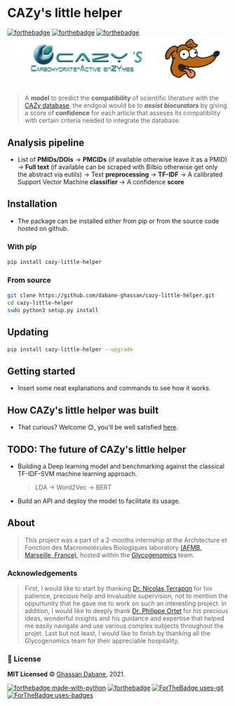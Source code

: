 # CAZy's little helper

<!-- 
![PyPI - Python Version](https://img.shields.io/pypi/pyversions/dnazip-bioinfo?color=green)
![PyPI](https://img.shields.io/pypi/v/dnazip-bioinfo?color=green)
-->
[![forthebadge](https://forthebadge.com/images/badges/open-source.svg)](https://forthebadge.com)
[![forthebadge](https://forthebadge.com/images/badges/reading-6th-grade-level.svg)](https://forthebadge.com)
[![forthebadge](https://forthebadge.com/images/badges/powered-by-black-magic.svg)](https://forthebadge.com)
![package graphix](graphix.png)

> A **model** to predict the **compatibility** of scientific literature with the [CAZy database](http://www.cazy.org/), the endgoal would be to ***assist biocurators*** by giving a score of **confidence** for each article that asseses its compatibility with certain criteria needed to integrate the database.

## Analysis pipeline

- List of **PMIDs/DOIs** &#8594; **PMCIDs** (if available otherwise leave it as a PMID) &#8594; **Full text** (if available can be scraped with Bilbio otherwise get only the abstract via eutils) &#8594; Text **preprocessing** &#8594; **TF-IDF** &#8594; A calibrated Support Vector Machine **classifier** &#8594; A confidence **score**

## Installation

- The package can be installed either from pip or from the source code hosted on github.

### With pip

```bash
pip install cazy-little-helper
```

### From source

```bash
git clone https://github.com/dabane-ghassan/cazy-little-helper.git
cd cazy-little-helper
sudo python3 setup.py install
```
## Updating

```bash
pip install cazy-little-helper --upgrade
```

## Getting started

- Insert some neat explanations and commands to see how it works.

## How CAZy's little helper was built

- That curious? Welcome 😊, you'll be well satisfied [here](https://github.com/dabane-ghassan/cazy-little-helper/blob/main/results/analysis.md).

## TODO: The future of CAZy's little helper

- Building a Deep learning model and benchmarking against the classical TF-IDF-SVM machine learning approach. 
  > LDA &#8594; Word2Vec &#8594; BERT 

- Build an API and deploy the model to facilitate its usage.

## About

> This project was a part of a 2-months internship at the Architecture et Fonction des Macromolécules Biologiques laboratory [(AFMB, Marseille, France)](http://www.afmb.univ-mrs.fr/), hosted within the [Glycogenomics](http://www.afmb.univ-mrs.fr/glycogenomique,39) team.

### Acknowledgements

> First, I would like to start by thanking [Dr. Nicolas Terrapon](http://www.afmb.univ-mrs.fr/Nicolas-Terrapon?lang=fr) for his patience, precious help and invaluable supervision, not to mention the oppurtunity that he gave me to work on such an interesting project. In addition, I would like to deeply thank [Dr. Philippe Ortet](https://www.linkedin.com/in/philippe-ortet-23759a7b/?originalSubdomain=fr) for his precious ideas, wonderful insights and his guidance and expertise that helped me easily navigate and use various complex subjects throughout the projet. Last but not least, I would like to finish by thanking all the Glycogenomics team for their appreciable hospitality.

### :scroll: License 
**MIT Licensed** © [Ghassan Dabane](https://github.com/dabane-ghassan), 2021.

[![forthebadge made-with-python](http://ForTheBadge.com/images/badges/made-with-python.svg)](https://www.python.org/)
[![forthebadge](https://forthebadge.com/images/badges/made-with-markdown.svg)](https://forthebadge.com)
[![ForTheBadge uses-git](http://ForTheBadge.com/images/badges/uses-git.svg)](https://GitHub.com/)
[![ForTheBadge uses-badges](http://ForTheBadge.com/images/badges/uses-badges.svg)](http://ForTheBadge.com)
